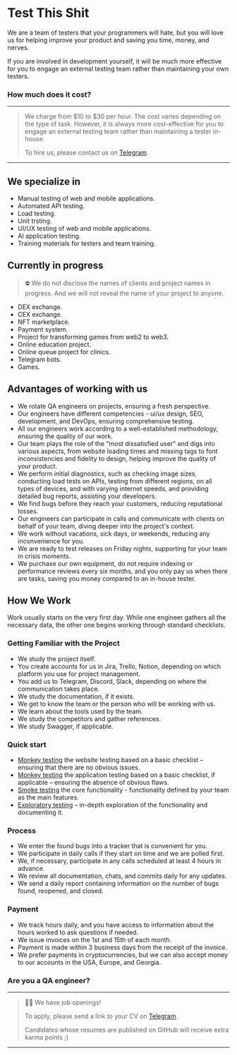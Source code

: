 # Test This Shit
We are a team of testers that your programmers will hate, but you will love us for helping improve your product and saving you time, money, and nerves.

If you are involved in development yourself, it will be much more effective for you to engage an external testing team rather than maintaining your own testers.

### How much does it cost?
---
>
> We charge from $10 to $30 per hour. The cost varies depending on the type of task. However, it is always more cost-effective for you to engage an external testing team rather than maintaining a tester in-house.
> 
> To hire us, please contact us on [Telegram](https://t.me/@test-this-shit-please).
>
---

## We specialize in
- Manual testing of web and mobile applications.
- Automated API testing.
- Load testing.
- Unit trsting.
- UI/UX testing of web and mobile applications.
- AI application testing.
- Training materials for testers and team training.

## Currently in progress
> ⛔️ We do not disclose the names of clients and project names in progress. And we will not reveal the name of your project to anyone.

- DEX exchange.
- CEX exchange.
- NFT marketplace.
- Payment system.
- Project for transforming games from web2 to web3.
- Online education project.
- Online queue project for clinics.
- Telegram bots.
- Games.

## Advantages of working with us
- We rotate QA engineers on projects, ensuring a fresh perspective.
- Our engineers have different competencies - ui/ux design, SEO, development, and DevOps, ensuring comprehensive testing.
- All our engineers work according to a well-established methodology, ensuring the quality of our work.
- Our team plays the role of the "most dissatisfied user" and digs into various aspects, from website loading times and missing tags to font inconsistencies and fidelity to design, helping improve the quality of your product.
- We perform initial diagnostics, such as checking image sizes, conducting load tests on APIs, testing from different regions, on all types of devices, and with varying internet speeds, and providing detailed bug reports, assisting your developers.
- We find bugs before they reach your customers, reducing reputational losses.
- Our engineers can participate in calls and communicate with clients on behalf of your team, diving deeper into the project's context.
- We work without vacations, sick days, or weekends, reducing any inconvenience for you.
- We are ready to test releases on Friday nights, supporting for your team in crisis moments.
- We purchase our own equipment, do not require indexing or performance reviews every six months, and you only pay us when there are tasks, saving you money compared to an in-house tester.

## How We Work
Work usually starts on the very first day. While one engineer gathers all the necessary data, the other one begins working through standard checklists.

### Getting Familiar with the Project
- We study the project itself.
- You create accounts for us in Jira, Trello, Notion, depending on which platform you use for project management.
- You add us to Telegram, Discord, Slack, depending on where the communication takes place.
- We study the documentation, if it exists.
- We get to know the team or the person who will be working with us.
- We learn about the tools used by the team.
- We study the competitors and gather references.
- We study Swagger, if applicable.
  
### Quick start
- [Monkey testing](https://www.google.com/search?q=Monkey%20testing) the website testing based on a basic checklist – ensuring that there are no obvious issues.
- [Monkey testing](https://www.google.com/search?q=Monkey%20testing) the application testing based on a basic checklist, if applicable – ensuring the absence of obvious flaws.
- [Smoke testing](https://www.google.com/search?q=Smoke%20testing) the core functionality - functionality defined by your team as the main features.
- [Exploratory testing](https://www.google.com/search?q=Exploratory%20testing) – in-depth exploration of the functionality and documenting it.

### Process
- We enter the found bugs into a tracker that is convenient for you.
- We participate in daily calls if they start on time and we are polled first.
- We, if necessary, participate in any calls scheduled at least 4 hours in advance.
- We review all documentation, chats, and commits daily for any updates.
- We send a daily report containing information on the number of bugs found, reopened, and closed.

### Payment
- We track hours daily, and you have access to information about the hours worked to ask questions if needed.
- We issue invoices on the 1st and 15th of each month.
- Payment is made within 3 business days from the receipt of the invoice.
- We prefer payments in cryptocurrencies, but we can also accept money to our accounts in the USA, Europe, and Georgia. 

### Are you a QA engineer?
---
>
> 👩‍💻 We have job openings!
>
> To apply, please send a link to your CV on [Telegram](https://t.me/@test-this-shit-please).
>
> Candidates whose resumes are published on GitHub will receive extra karma points ;)
>
---
